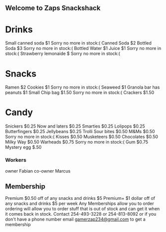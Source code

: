 ## Welcome to Zaps Snackshack

# Drinks
Small canned soda $1 Sorry no more in stock:(
Canned Soda $2
Bottled Soda $3 Sorry no more in stock:(
Bottled Water $1
Juice $1 Sorry no more in stock:(
Strawberry lemonaide $ Sorry no more in stock:(
# Snacks
Ramen $2
Cookies $1 Sorry no more in stock:(
Seaweed $1
Granola bar has peanuts $1
Small Chip bag $1.50 Sorry no more in stock:(
Crackers $1.50
# Candy
Snickers $0.25
Now and laters $0.25
Smarties $0.25
Lolipops $0.25
Butterfingers $0.25
Jellybeans $0.25
Trolli Sour bites $0.50
M&Ms $0.50 Sorry no more in stock:(
Kisses $0.50
Musketeers $0.50
Chocolates $0.50
Milky Way $0.50
Warheads $0.75 Sorry no more in stock:(
Gum $0.75
Mystery egg $.50
### Workers
owner Fabian
co-owner Marcus
## Membership
Premium $0.50 off of any snacks and drinks $5
Premium+ $1 dollar off of any snacks and drinks $5 per week
Any Memberships allow you to order ordering will allow you to order stuff that is out of stock and can get it when it comes back in stock.
Contact 254-493-3228 or 254-813-8092 or if you don't have a phone number email gamerzap234@gmail.com to get a membership
